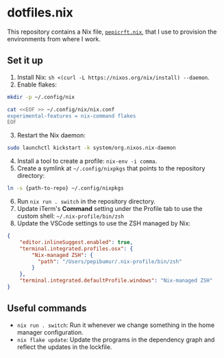 # dotfiles.nix

This repository contains a Nix file,
[`pepicrft.nix`](./pepicrft.nix),
that I use to provision the environments from where I work.

## Set it up

1. Install Nix: `sh <(curl -L https://nixos.org/nix/install) --daemon`.
2. Enable flakes:

```bash
mkdir -p ~/.config/nix

cat <<EOF >> ~/.config/nix/nix.conf
experimental-features = nix-command flakes
EOF
```
3. Restart the Nix daemon:

```bash
sudo launchctl kickstart -k system/org.nixos.nix-daemon
```
4. Install a tool to create a profile: `nix-env -i comma`.
5. Create a symlink at `~/.config/nixpkgs` that points to the repository directory:

```bash
ln -s {path-to-repo} ~/.config/nixpkgs
```
6. Run `nix run . switch` in the repository directory.
7. Update iTerm's **Command** setting under the Profile tab to use the custom shell: `~/.nix-profile/bin/zsh`
8. Update the VSCode settings to use the ZSH managed by Nix:

```json
{
    "editor.inlineSuggest.enabled": true,
    "terminal.integrated.profiles.osx": {
        "Nix-managed ZSH": {
          "path": "/Users/pepibumur/.nix-profile/bin/zsh"
        }
    },
    "terminal.integrated.defaultProfile.windows": "Nix-managed ZSH"
}
```

## Useful commands

- `nix run . switch`: Run it whenever we change something in the home manager configuration.
- `nix flake update`: Update the programs in the dependency graph and reflect the updates in the lockfile.

